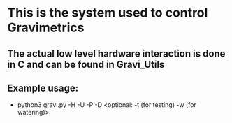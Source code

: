 # This is the system used to control Gravimetrics 

## The actual low level hardware interaction is done in C and can be found in Gravi_Utils

## Example usage: 

- python3 gravi.py -H <host> -U <username> -P <password> -D <database> <optional: -t (for testing) -w (for watering)>

